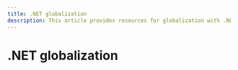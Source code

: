 ```yaml
---
title: .NET globalization
description: This article provides resources for globalization with .NET.
---
```

# .NET globalization
